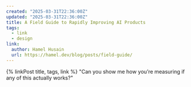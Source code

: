 ```yaml
---
created: "2025-03-31T22:36:00Z"
updated: "2025-03-31T22:36:00Z"
title: A Field Guide to Rapidly Improving AI Products
tags:
  - link
  - design
link:
  author: Hamel Husain
  url: https://hamel.dev/blog/posts/field-guide/
---
```


{% linkPost title, tags, link %} "Can you show me how you’re measuring if any of this actually works?"
